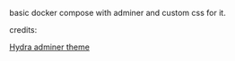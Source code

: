 basic docker compose with adminer and custom css for it.

credits:

[Hydra adminer theme](https://github.com/Niyko/Hydra-Dark-Theme-for-Adminer/tree/master)
